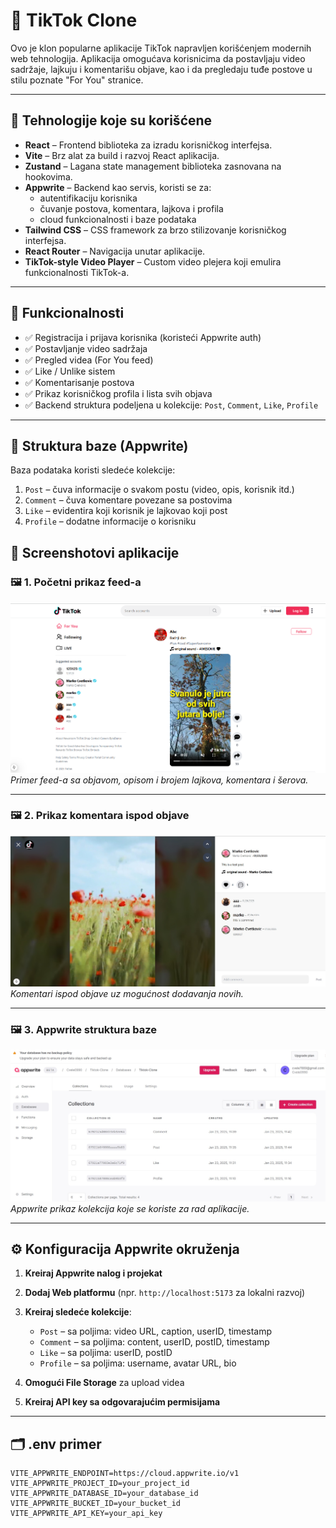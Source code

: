 # 🎵 TikTok Clone

Ovo je klon popularne aplikacije TikTok napravljen korišćenjem modernih web tehnologija. Aplikacija omogućava korisnicima da postavljaju video sadržaje, lajkuju i komentarišu objave, kao i da pregledaju tuđe postove u stilu poznate "For You" stranice.

---

## 🚀 Tehnologije koje su korišćene

- **React** – Frontend biblioteka za izradu korisničkog interfejsa.
- **Vite** – Brz alat za build i razvoj React aplikacija.
- **Zustand** – Lagana state management biblioteka zasnovana na hookovima.
- **Appwrite** – Backend kao servis, koristi se za:
  - autentifikaciju korisnika
  - čuvanje postova, komentara, lajkova i profila
  - cloud funkcionalnosti i baze podataka
- **Tailwind CSS** – CSS framework za brzo stilizovanje korisničkog interfejsa.
- **React Router** – Navigacija unutar aplikacije.
- **TikTok-style Video Player** – Custom video plejera koji emulira funkcionalnosti TikTok-a.

---

## 📱 Funkcionalnosti

- ✅ Registracija i prijava korisnika (koristeći Appwrite auth)
- ✅ Postavljanje video sadržaja
- ✅ Pregled videa (For You feed)
- ✅ Like / Unlike sistem
- ✅ Komentarisanje postova
- ✅ Prikaz korisničkog profila i lista svih objava
- ✅ Backend struktura podeljena u kolekcije: `Post`, `Comment`, `Like`, `Profile`

---

## 🧱 Struktura baze (Appwrite)

Baza podataka koristi sledeće kolekcije:

1. `Post` – čuva informacije o svakom postu (video, opis, korisnik itd.)
2. `Comment` – čuva komentare povezane sa postovima
3. `Like` – evidentira koji korisnik je lajkovao koji post
4. `Profile` – dodatne informacije o korisniku

## 📸 Screenshotovi aplikacije

### 🖼️ 1. Početni prikaz feed-a

![TikTok Feed Example](./public/images/1.png)  
_Primer feed-a sa objavom, opisom i brojem lajkova, komentara i šerova._

---

### 🖼️ 2. Prikaz komentara ispod objave

![Comments Section](./public/images/2.jpg)  
_Komentari ispod objave uz mogućnost dodavanja novih._

---

### 🖼️ 3. Appwrite struktura baze

![Database Screenshot](./public/images/3.jpg)  
_Appwrite prikaz kolekcija koje se koriste za rad aplikacije._

---

## ⚙️ Konfiguracija Appwrite okruženja

1. **Kreiraj Appwrite nalog i projekat**
2. **Dodaj Web platformu** (npr. `http://localhost:5173` za lokalni razvoj)
3. **Kreiraj sledeće kolekcije**:

   - `Post` – sa poljima: video URL, caption, userID, timestamp
   - `Comment` – sa poljima: content, userID, postID, timestamp
   - `Like` – sa poljima: userID, postID
   - `Profile` – sa poljima: username, avatar URL, bio

4. **Omogući File Storage** za upload videa
5. **Kreiraj API key sa odgovarajućim permisijama**

---

## 🗂️ .env primer

```env
VITE_APPWRITE_ENDPOINT=https://cloud.appwrite.io/v1
VITE_APPWRITE_PROJECT_ID=your_project_id
VITE_APPWRITE_DATABASE_ID=your_database_id
VITE_APPWRITE_BUCKET_ID=your_bucket_id
VITE_APPWRITE_API_KEY=your_api_key
```
